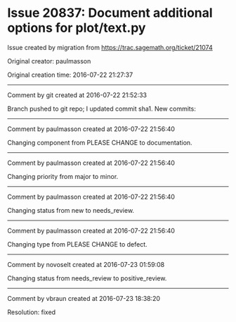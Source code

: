 # Issue 20837: Document additional options for plot/text.py

Issue created by migration from https://trac.sagemath.org/ticket/21074

Original creator: paulmasson

Original creation time: 2016-07-22 21:27:37




---

Comment by git created at 2016-07-22 21:52:33

Branch pushed to git repo; I updated commit sha1. New commits:


---

Comment by paulmasson created at 2016-07-22 21:56:40

Changing component from PLEASE CHANGE to documentation.


---

Comment by paulmasson created at 2016-07-22 21:56:40

Changing priority from major to minor.


---

Comment by paulmasson created at 2016-07-22 21:56:40

Changing status from new to needs_review.


---

Comment by paulmasson created at 2016-07-22 21:56:40

Changing type from PLEASE CHANGE to defect.


---

Comment by novoselt created at 2016-07-23 01:59:08

Changing status from needs_review to positive_review.


---

Comment by vbraun created at 2016-07-23 18:38:20

Resolution: fixed
